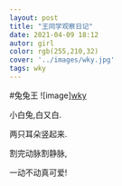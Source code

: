 ```yaml
---
layout: post
title: "王同学观察日记"
date: 2021-04-09 18:12
autor: girl
color: rgb(255,210,32)
cover: '../images/wky.jpg'
tags: wky
---
```

#兔兔王
![image][wky](../../../images/wang1.jpg "images/wang1.jpg")

小白兔,白又白.

两只耳朵竖起来.

割完动脉割静脉,

一动不动真可爱!

